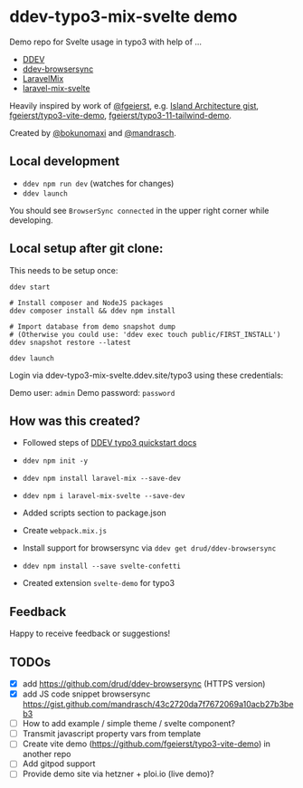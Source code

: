 # ddev-typo3-mix-svelte demo

Demo repo for Svelte usage in typo3 with help of ...

- [DDEV](https://github.com/drud/ddev)
- [ddev-browsersync](https://github.com/drud/ddev-browsersync)
- [LaravelMix](https://laravel-mix.com/)
- [laravel-mix-svelte](https://laravel-mix.com/extensions/svelte)

Heavily inspired by work of [@fgeierst](https://gitgub.com/fgeierst), e.g. [Island Architecture gist](https://gist.github.com/fgeierst/4a36e80e9086ce5312e1c99a069bd41d), [fgeierst/typo3-vite-demo](https://github.com/fgeierst/typo3-vite-demo), [fgeierst/typo3-11-tailwind-demo](https://github.com/fgeierst/typo3-11-tailwind-demo).

Created by [@bokunomaxi](https://github.com/bokunomaxi) and [@mandrasch](https://github.com/mandrasch).

## Local development

- `ddev npm run dev` (watches for changes)
- `ddev launch`

You should see `BrowserSync connected` in the upper right corner while developing.

## Local setup after git clone:

This needs to be setup once:

```
ddev start

# Install composer and NodeJS packages
ddev composer install && ddev npm install

# Import database from demo snapshot dump
# (Otherwise you could use: 'ddev exec touch public/FIRST_INSTALL')
ddev snapshot restore --latest

ddev launch
```

Login via ddev-typo3-mix-svelte.ddev.site/typo3 using these credentials:

Demo user: `admin`
Demo password: `password`


## How was this created?

- Followed steps of [DDEV typo3 quickstart docs](https://ddev.readthedocs.io/en/latest/users/quickstart/#typo3)
- `ddev npm init -y`
- `ddev npm install laravel-mix --save-dev`
- `ddev npm i laravel-mix-svelte --save-dev`
- Added scripts section to package.json
- Create `webpack.mix.js`
- Install support for browsersync via `ddev get drud/ddev-browsersync`
- `ddev npm install --save svelte-confetti`

- Created extension `svelte-demo` for typo3


## Feedback

Happy to receive feedback or suggestions!

## TODOs

- [x] add https://github.com/drud/ddev-browsersync (HTTPS version)
- [x] add JS code snippet browsersync https://gist.github.com/mandrasch/43c2720da7f7672069a10acb27b3beb3
- [ ] How to add example / simple theme / svelte component?
- [ ] Transmit javascript property vars from template
- [ ] Create vite demo (https://github.com/fgeierst/typo3-vite-demo) in another repo
- [ ] Add gitpod support
- [ ] Provide demo site via hetzner + ploi.io (live demo)?
